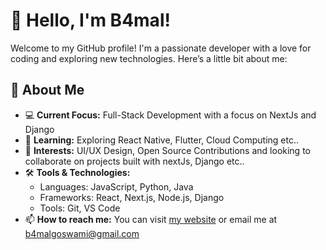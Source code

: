 # 👋 Hello, I'm B4mal!

Welcome to my GitHub profile! I'm a passionate developer with a love for coding and exploring new technologies. Here’s a little bit about me:
 
## 🚀 About Me

- 💻 **Current Focus:** Full-Stack Development with a focus on NextJs and Django
- 🌱 **Learning:** Exploring React Native, Flutter, Cloud Computing etc..
- 🎨 **Interests:** UI/UX Design, Open Source Contributions and looking to collaborate on projects built with nextJs, Django etc..
- 🛠️ **Tools & Technologies:**
  - Languages: JavaScript, Python, Java
  - Frameworks: React, Next.js, Node.js, Django
  - Tools: Git, VS Code
- 📫 **How to reach me:** You can visit [my website](https://b4mal.vercel.app/) or email me at b4malgoswami@gmail.com

<!---
b4mal/b4mal is a ✨ special ✨ repository because its `README.md` (this file) appears on your GitHub profile.
You can click the Preview link to take a look at your changes.
--->
